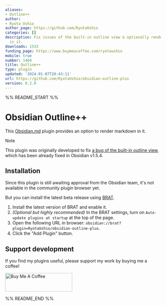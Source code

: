 ```yaml
---
aliases:
- Outline++
author:
- Ryota Ushio
author_page: https://github.com/RyotaUshio
categories: []
description: Fix issues of the built-in outline view & optionally render markdown
  in it.
downloads: 1533
funding_page: https://www.buymeacoffee.com/ryotaushio
mobile: true
number: 1404
title: Outline++
type: plugin
updated: '2024-01-07T20:43:11'
url: https://github.com/RyotaUshio/obsidian-outline-plus
version: 0.2.0
---
```


%% README_START %%

# Obsidian Outline++

This [Obsidian.md](https://obsidian.md) plugin provides an option to render markdown in it.

> [!NOTE]
> This plugin was originally developed to fix [a bug of the built-in outline view](https://forum.obsidian.md/t/headings-with-numbers-miss-in-toc-outline-of-heading/65155?u=ush), which has been already fixed in Obsidian v1.5.4.

## Installation

Since this plugin is still awaiting approval from the Obsidian team, it's not available in the community plugin browser yet.

But you can install the latest beta release using [BRAT](https://github.com/TfTHacker/obsidian42-brat).

1. Install the latest version of BRAT and enable it.
2. _(Optional but highly recommended)_ In the BRAT settings, turn on `Auto-update plugins at startup` at the top of the page.
3. Open the following URL in browser: `obsidian://brat?plugin=RyotaUshio/obsidian-outline-plus`.
4. Click the "Add Plugin" button.

## Support development

If you find my plugins useful, please support my work by buying me a coffee!

<a href="https://www.buymeacoffee.com/ryotaushio" target="_blank"><img src="https://cdn.buymeacoffee.com/buttons/v2/default-yellow.png" alt="Buy Me A Coffee" style="height: 60px !important;width: 217px !important;" ></a>


%% README_END %%